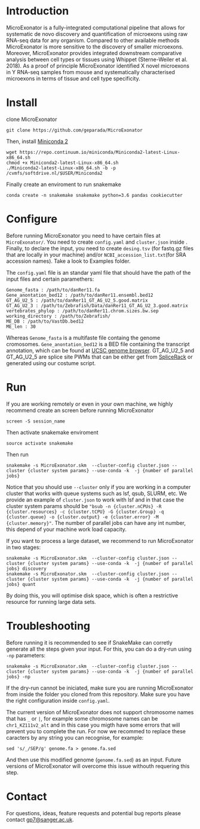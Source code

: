 # Introduction

MicroExonator is a fully-integrated computational pipeline that allows for systematic de novo discovery and quantification of microexons using raw RNA-seq data for any organism. Compared to other available methods MicroExonator is more sensitive to the discovery of smaller microexons. Moreover, MicroExonator provides integrated downstream comparative analysis between cell types or tissues using Whippet (Sterne-Weiler et al. 2018). As a proof of principle MicroExonator identified X novel microexons in Y RNA-seq samples from mouse and systematically characterised microexons in terms of tissue and cell type specificity.


# Install

clone MicroExonator

    git clone https://github.com/geparada/MicroExonator

Then, install [Miniconda 2](https://docs.conda.io/en/latest/miniconda.html)

    wget https://repo.continuum.io/miniconda/Miniconda2-latest-Linux-x86_64.sh
    chmod +x Miniconda2-latest-Linux-x86_64.sh
    ./Miniconda2-latest-Linux-x86_64.sh -b -p /cvmfs/softdrive.nl/$USER/Miniconda2

Finally create an enviroment to run snakemake

    conda create -n snakemake snakemake python=3.6 pandas cookiecutter

# Configure

Before running MicroExonator you need to have certain files at `MicroExonator/`. You need to create `config.yaml` and `cluster.json` inside . Finally, to declare the input, you need to create `desing.tsv` (for fastq.gz files that are locally in your machine) and/or `NCBI_accession_list.txt`(for SRA accession names). Take a look to Examples folder.

The `config.yaml` file is an standar yaml file that should have the path of the input files and certain paramethers:

    Genome_fasta : /path/to/danRer11.fa
    Gene_anontation_bed12 : /path/to/danRer11.ensembl.bed12
    GT_AG_U2_5 : /path/to/danRer11_GT_AG_U2_5.good.matrix
    GT_AG_U2_3 : /path/to/Zebrafish/Data/danRer11_GT_AG_U2_3.good.matrix
    vertebrates_phylop : /path/to/danRer11.chrom.sizes.bw.sep  
    working_directory : /path/to/Zebrafish/
    ME_DB : /path/to/VastDb.bed12
    ME_len : 30

Whereas `Genome_fasta` is a multifaste file containg the genome cromosomes. `Gene_anontation_bed12` is a BED file containing the transcript annotation, which can be found at [UCSC genome browser](http://genome.ucsc.edu/cgi-bin/hgTables). GT_AG_U2_5 and GT_AG_U2_5 are splice site PWMs that can be either get from [SpliceRack](http://katahdin.cshl.edu/SpliceRack/poster_data.html) or generated using our costume script.  

# Run

If you are working remotely or even in your own machine, we highly recommend create an screen before running MicroExonator

    screen -S session_name

Then activate snakemake enviroment

    source activate snakemake

Then run

    snakemake -s MicroExonator.skm  --cluster-config cluster.json --cluster {cluster system params} --use-conda -k  -j {number of parallel jobs}

Notice that you should use `--cluster` only if you are working in a computer cluster that works with queue systems such as lsf, qsub, SLURM, etc. We provide an example of `cluster.json` to work with lsf and in that case the cluster system params should be `"bsub -n {cluster.nCPUs} -R {cluster.resources} -c {cluster.tCPU} -G {cluster.Group} -q {cluster.queue} -o {cluster.output} -e {cluster.error} -M {cluster.memory}"`. The number of parallel jobs can have any int number, this depend of your machine work load capacity. 

If you want to process a large dataset, we recommend to run MicroExonator in two stages:

    snakemake -s MicroExonator.skm  --cluster-config cluster.json --cluster {cluster system params} --use-conda -k  -j {number of parallel jobs} discovery
    snakemake -s MicroExonator.skm  --cluster-config cluster.json --cluster {cluster system params} --use-conda -k  -j {number of parallel jobs} quant
    
By doing this, you will optimise disk space, which is often a restrictive resource for running large data sets. 

# Troubleshooting

Before running it is recommended to see if SnakeMake can corretly generate all the steps given your input. For this, you can do a dry-run using `-np` parameters:

    snakemake -s MicroExonator.skm  --cluster-config cluster.json --cluster {cluster system params} --use-conda -k  -j {number of parallel jobs} -np

If the dry-run cannot be iniciated, make sure you are running MicroExonator from inside the folder you cloned from this repository. Make sure you have the right configuration inside `config.yaml`. 

The current version of MicroExonator does not support chromosome names that has `_` or `|`, for example some chromosome names can be `chr1_KZ111v2_alt` and in this case you migth have some errors that will prevent you to complete the run. For now we recommed to replace these caracters by any string you can recognise, for example:

    sed 's/_/SEP/g' genome.fa > genome.fa.sed
    
And then use this modified genome (`genome.fa.sed`) as an input. Future versions of MicroExonator will overcome this issue withouth requering this step.


# Contact

For questions, ideas, feature requests and potential bug reports please contact gp7@sanger.ac.uk.

